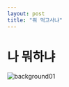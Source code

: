 ```yaml
---
layout: post
title: "뭐 먹고사냐"
---
```


# 나 뭐하냐



![background01](/Users/jeongsang-gyu/Desktop/johnbunnyan.github.io/images/2023-01-14-first/background01.png)
